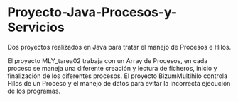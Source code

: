 # Proyecto-Java-Procesos-y-Servicios
Dos proyectos realizados en Java para tratar el manejo de Procesos e Hilos.

El proyecto MLY_tarea02 trabaja con un Array de Procesos, en cada proceso se maneja una diferente creación y lectura de ficheros, inicio y finalización de los diferentes procesos.
El proyecto BizumMultihilo controla Hilos de un Proceso y el manejo de datos para evitar la incorrecta ejecución de los programas.
